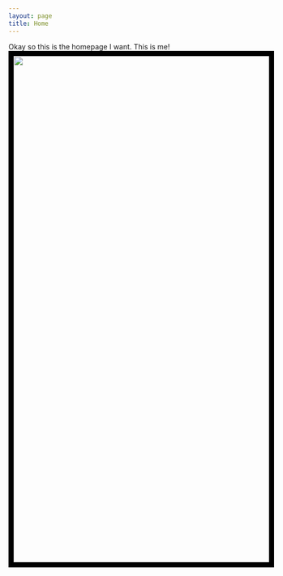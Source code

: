 ```yaml
---
layout: page
title: Home
---
```


Okay so this is the homepage I want.
This is me!
<img style="border: 10px solid black;" height=1000 width=1350 src="/assets/Head_shot_avatar.jpg">